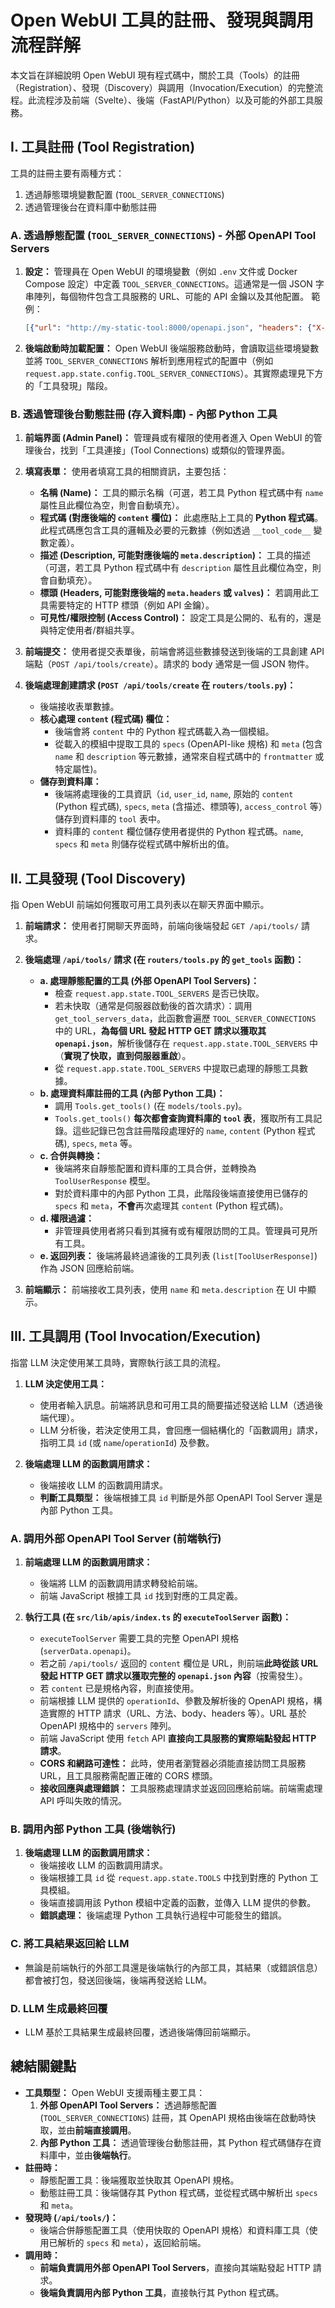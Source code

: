 # Open WebUI 工具的註冊、發現與調用流程詳解

本文旨在詳細說明 Open WebUI 現有程式碼中，關於工具（Tools）的註冊（Registration）、發現（Discovery）與調用（Invocation/Execution）的完整流程。此流程涉及前端（Svelte）、後端（FastAPI/Python）以及可能的外部工具服務。

## I. 工具註冊 (Tool Registration)

工具的註冊主要有兩種方式：

1.  透過靜態環境變數配置 (`TOOL_SERVER_CONNECTIONS`)
2.  透過管理後台在資料庫中動態註冊

### A. 透過靜態配置 (`TOOL_SERVER_CONNECTIONS`) - 外部 OpenAPI Tool Servers

1.  **設定：**
    管理員在 Open WebUI 的環境變數（例如 `.env` 文件或 Docker Compose 設定）中定義 `TOOL_SERVER_CONNECTIONS`。這通常是一個 JSON 字串陣列，每個物件包含工具服務的 URL、可能的 API 金鑰以及其他配置。
    範例：
    ```json
    [{"url": "http://my-static-tool:8000/openapi.json", "headers": {"X-API-KEY": "secret"}}]
    ```

2.  **後端啟動時加載配置：**
    Open WebUI 後端服務啟動時，會讀取這些環境變數並將 `TOOL_SERVER_CONNECTIONS` 解析到應用程式的配置中（例如 `request.app.state.config.TOOL_SERVER_CONNECTIONS`）。其實際處理見下方的「工具發現」階段。

### B. 透過管理後台動態註冊 (存入資料庫) - 內部 Python 工具

1.  **前端界面 (Admin Panel)：**
    管理員或有權限的使用者進入 Open WebUI 的管理後台，找到「工具連接」(Tool Connections) 或類似的管理界面。

2.  **填寫表單：**
    使用者填寫工具的相關資訊，主要包括：
    *   **名稱 (Name)：** 工具的顯示名稱（可選，若工具 Python 程式碼中有 `name` 屬性且此欄位為空，則會自動填充）。
    *   **程式碼 (對應後端的 `content` 欄位)：** 此處應貼上工具的 **Python 程式碼**。此程式碼應包含工具的邏輯及必要的元數據（例如透過 `__tool_code__` 變數定義）。
    *   **描述 (Description, 可能對應後端的 `meta.description`)：** 工具的描述（可選，若工具 Python 程式碼中有 `description` 屬性且此欄位為空，則會自動填充）。
    *   **標頭 (Headers, 可能對應後端的 `meta.headers` 或 `valves`)：** 若調用此工具需要特定的 HTTP 標頭（例如 API 金鑰）。
    *   **可見性/權限控制 (Access Control)：** 設定工具是公開的、私有的，還是與特定使用者/群組共享。

3.  **前端提交：**
    使用者提交表單後，前端會將這些數據發送到後端的工具創建 API 端點（`POST /api/tools/create`）。請求的 body 通常是一個 JSON 物件。

4.  **後端處理創建請求 (`POST /api/tools/create` 在 `routers/tools.py`)：**
    *   後端接收表單數據。
    *   **核心處理 `content` (程式碼) 欄位：**
        *   後端會將 `content` 中的 Python 程式碼載入為一個模組。
        *   從載入的模組中提取工具的 `specs` (OpenAPI-like 規格) 和 `meta` (包含 `name` 和 `description` 等元數據，通常來自程式碼中的 `frontmatter` 或特定屬性)。
    *   **儲存到資料庫：**
        *   後端將處理後的工具資訊（`id`, `user_id`, `name`, 原始的 `content` (Python 程式碼), `specs`, `meta` (含描述、標頭等), `access_control` 等）儲存到資料庫的 `tool` 表中。
        *   資料庫的 `content` 欄位儲存使用者提供的 Python 程式碼。`name`, `specs` 和 `meta` 則儲存從程式碼中解析出的值。

## II. 工具發現 (Tool Discovery)

指 Open WebUI 前端如何獲取可用工具列表以在聊天界面中顯示。

1.  **前端請求：**
    使用者打開聊天界面時，前端向後端發起 `GET /api/tools/` 請求。

2.  **後端處理 `/api/tools/` 請求 (在 `routers/tools.py` 的 `get_tools` 函數)：**
    *   **a. 處理靜態配置的工具 (外部 OpenAPI Tool Servers)：**
        *   檢查 `request.app.state.TOOL_SERVERS` 是否已快取。
        *   若未快取（通常是伺服器啟動後的首次請求）：調用 `get_tool_servers_data`，此函數會遍歷 `TOOL_SERVER_CONNECTIONS` 中的 URL，**為每個 URL 發起 HTTP GET 請求以獲取其 `openapi.json`**，解析後儲存在 `request.app.state.TOOL_SERVERS` 中（**實現了快取，直到伺服器重啟**）。
        *   從 `request.app.state.TOOL_SERVERS` 中提取已處理的靜態工具數據。
    *   **b. 處理資料庫註冊的工具 (內部 Python 工具)：**
        *   調用 `Tools.get_tools()` (在 `models/tools.py`)。
        *   `Tools.get_tools()` **每次都會查詢資料庫的 `tool` 表**，獲取所有工具記錄。這些記錄已包含註冊階段處理好的 `name`, `content` (Python 程式碼), `specs`, `meta` 等。
    *   **c. 合併與轉換：**
        *   後端將來自靜態配置和資料庫的工具合併，並轉換為 `ToolUserResponse` 模型。
        *   對於資料庫中的內部 Python 工具，此階段後端直接使用已儲存的 `specs` 和 `meta`，**不會**再次處理其 `content` (Python 程式碼)。
    *   **d. 權限過濾：**
        *   非管理員使用者將只看到其擁有或有權限訪問的工具。管理員可見所有工具。
    *   **e. 返回列表：**
        後端將最終過濾後的工具列表 (`list[ToolUserResponse]`) 作為 JSON 回應給前端。

3.  **前端顯示：**
    前端接收工具列表，使用 `name` 和 `meta.description` 在 UI 中顯示。

## III. 工具調用 (Tool Invocation/Execution)

指當 LLM 決定使用某工具時，實際執行該工具的流程。

1.  **LLM 決定使用工具：**
    *   使用者輸入訊息。前端將訊息和可用工具的簡要描述發送給 LLM（透過後端代理）。
    *   LLM 分析後，若決定使用工具，會回應一個結構化的「函數調用」請求，指明工具 `id` (或 `name`/`operationId`) 及參數。

2.  **後端處理 LLM 的函數調用請求：**
    *   後端接收 LLM 的函數調用請求。
    *   **判斷工具類型：** 後端根據工具 `id` 判斷是外部 OpenAPI Tool Server 還是內部 Python 工具。

### A. 調用外部 OpenAPI Tool Server (前端執行)

1.  **前端處理 LLM 的函數調用請求：**
    *   後端將 LLM 的函數調用請求轉發給前端。
    *   前端 JavaScript 根據工具 `id` 找到對應的工具定義。

2.  **執行工具 (在 `src/lib/apis/index.ts` 的 `executeToolServer` 函數)：**
    *   `executeToolServer` 需要工具的完整 OpenAPI 規格 (`serverData.openapi`)。
    *   若之前 `/api/tools/` 返回的 `content` 欄位是 URL，則前端**此時從該 URL 發起 HTTP GET 請求以獲取完整的 `openapi.json` 內容**（按需發生）。
    *   若 `content` 已是規格內容，則直接使用。
    *   前端根據 LLM 提供的 `operationId`、參數及解析後的 OpenAPI 規格，構造實際的 HTTP 請求（URL、方法、body、headers 等）。URL 基於 OpenAPI 規格中的 `servers` 陣列。
    *   前端 JavaScript 使用 `fetch` API **直接向工具服務的實際端點發起 HTTP 請求**。
    *   **CORS 和網路可達性：** 此時，使用者瀏覽器必須能直接訪問工具服務 URL，且工具服務需配置正確的 CORS 標頭。
    *   **接收回應與處理錯誤：** 工具服務處理請求並返回回應給前端。前端需處理 API 呼叫失敗的情況。

### B. 調用內部 Python 工具 (後端執行)

1.  **後端處理 LLM 的函數調用請求：**
    *   後端接收 LLM 的函數調用請求。
    *   後端根據工具 `id` 從 `request.app.state.TOOLS` 中找到對應的 Python 工具模組。
    *   後端直接調用該 Python 模組中定義的函數，並傳入 LLM 提供的參數。
    *   **錯誤處理：** 後端處理 Python 工具執行過程中可能發生的錯誤。

### C. 將工具結果返回給 LLM

*   無論是前端執行的外部工具還是後端執行的內部工具，其結果（或錯誤信息）都會被打包，發送回後端，後端再發送給 LLM。

### D. LLM 生成最終回覆

*   LLM 基於工具結果生成最終回覆，透過後端傳回前端顯示。

## 總結關鍵點

*   **工具類型：** Open WebUI 支援兩種主要工具：
    1.  **外部 OpenAPI Tool Servers：** 透過靜態配置 (`TOOL_SERVER_CONNECTIONS`) 註冊，其 OpenAPI 規格由後端在啟動時快取，並由**前端直接調用**。
    2.  **內部 Python 工具：** 透過管理後台動態註冊，其 Python 程式碼儲存在資料庫中，並由**後端執行**。
*   **註冊時：**
    *   靜態配置工具：後端獲取並快取其 OpenAPI 規格。
    *   動態註冊工具：後端儲存其 Python 程式碼，並從程式碼中解析出 `specs` 和 `meta`。
*   **發現時 (`/api/tools/`)：**
    *   後端合併靜態配置工具（使用快取的 OpenAPI 規格）和資料庫工具（使用已解析的 `specs` 和 `meta`），返回給前端。
*   **調用時：**
    *   **前端負責調用外部 OpenAPI Tool Servers**，直接向其端點發起 HTTP 請求。
    *   **後端負責調用內部 Python 工具**，直接執行其 Python 程式碼。
